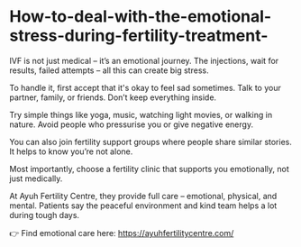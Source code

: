 # How-to-deal-with-the-emotional-stress-during-fertility-treatment-

IVF is not just medical – it’s an emotional journey. The injections, wait for results, failed attempts – all this can create big stress.

To handle it, first accept that it's okay to feel sad sometimes. Talk to your partner, family, or friends. Don’t keep everything inside.

Try simple things like yoga, music, watching light movies, or walking in nature. Avoid people who pressurise you or give negative energy.

You can also join fertility support groups where people share similar stories. It helps to know you’re not alone.

Most importantly, choose a fertility clinic that supports you emotionally, not just medically.

At Ayuh Fertility Centre, they provide full care – emotional, physical, and mental. Patients say the peaceful environment and kind team helps a lot during tough days.

👉 Find emotional care here: https://ayuhfertilitycentre.com/

